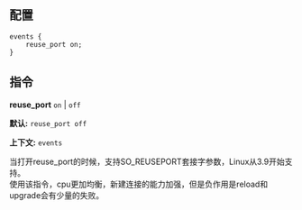 ## 配置

    events {
        reuse_port on;
    }

## 指令

**reuse_port** `on` | `off`

**默认:** `reuse_port off`

**上下文:** `events` 

当打开reuse_port的时候，支持SO_REUSEPORT套接字参数，Linux从3.9开始支持。    
使用该指令，cpu更加均衡，新建连接的能力加强，但是负作用是reload和upgrade会有少量的失败。
     
